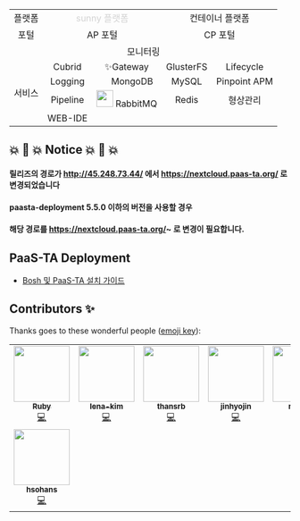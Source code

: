 <table>
  <tr>
    <td align=center>
      플랫폼
    </td>
    <td colspan=2 align=center>
      <div style="color:#d3d3d3">sunny 플랫폼</div>
    </td>
    <td colspan=2 align=center>
      컨테이너 플랫폼
    </td>
  </tr>
  <tr>
    <td align=center>
      포털
    </td>
    <td colspan=2 align=center>
      AP 포털
    </td>
    <td colspan=2 align=center>
      CP 포털
    </td>
  </tr>
  <tr>
    <td colspan=5 align=center>
      모니터링
    </td>
  </tr>
  <tr>
    <td rowspan=4>
      서비스
    </td>
    <td align=center>
      Cubrid
    </td>
    <td align=center>
      ✨Gateway
    </td>
    <td align=center>
      GlusterFS
    </td>
    <td align=center>
      Lifecycle
    </td>
  </tr>
  <tr>
    <td align=center>
      Logging
    </td>
    <td align=center>
      <img src="https://github.com/okpc579/aaaaaaaaa/blob/master/favicon.png?raw=true" width="15"> MongoDB
    </td>
    <td align=center>
      MySQL
    </td>
    <td align=center>
      Pinpoint APM
    </td>
  </tr>
  <tr>
    <td align=center>
      Pipeline
    </td>
    <td align=center>
      <img src="https://paas-ta.kr/resources/img/favicon.ico" width="30"> RabbitMQ
    </td>
    <td align=center>
      Redis
    </td>
    <td align=center>
      형상관리
    </td>
  </tr>
  <tr>
    <td align=center>
      WEB-IDE
    </td>
    <td>
    </td>
    <td>
    </td>
    <td>
    </td>
  </tr>
</table>


## 💥 🚨 💥 Notice 💥 🚨 💥
#### 릴리즈의 경로가 http://45.248.73.44/ 에서 https://nextcloud.paas-ta.org/ 로 변경되었습니다  
#### paasta-deployment 5.5.0 이하의 버전을 사용할 경우 <br>
#### 해당 경로를 https://nextcloud.paas-ta.org/~ 로 변경이 필요합니다.

## PaaS-TA Deployment

- [Bosh 및 PaaS-TA 설치 가이드](https://github.com/PaaS-TA/Guide/tree/v5.5.2)




## Contributors ✨

Thanks goes to these wonderful people ([emoji key](https://allcontributors.org/docs/en/emoji-key)):
<!-- ALL-CONTRIBUTORS-LIST:START - Do not remove or modify this section -->
<!-- prettier-ignore-start -->
<!-- markdownlint-disable -->
<table>
  <tr>
    <td align="center"><a href="https://github.com/okpc579"><img src="https://avatars.githubusercontent.com/u/55691511?v=4?s=100" width="100px;" alt=""/><br /><sub><b>Ruby</b></sub></a><br /><a href="https://github.com/PaaS-TA/paasta-deployment/commits?author=okpc579" title="Code">💻</a></td>
    <td align="center"><a href="https://github.com/lena-kim"><img src="https://avatars.githubusercontent.com/u/27713031?v=4?s=100" width="100px;" alt=""/><br /><sub><b>lena-kim</b></sub></a><br /><a href="https://github.com/PaaS-TA/paasta-deployment/commits?author=lena-kim" title="Code">💻</a></td>
    <td align="center"><a href="https://github.com/thansrb"><img src="https://avatars.githubusercontent.com/u/31251109?v=4?s=100" width="100px;" alt=""/><br /><sub><b>thansrb</b></sub></a><br /><a href="https://github.com/PaaS-TA/paasta-deployment/commits?author=thansrb" title="Code">💻</a></td>
    <td align="center"><a href="https://github.com/jinhyojin"><img src="https://avatars.githubusercontent.com/u/76993633?v=4?s=100" width="100px;" alt=""/><br /><sub><b>jinhyojin</b></sub></a><br /><a href="https://github.com/PaaS-TA/paasta-deployment/commits?author=jinhyojin" title="Code">💻</a></td>
    <td align="center"><a href="https://github.com/moonii"><img src="https://avatars.githubusercontent.com/u/12425077?v=4?s=100" width="100px;" alt=""/><br /><sub><b>moonii</b></sub></a><br /><a href="https://github.com/PaaS-TA/paasta-deployment/commits?author=moonii" title="Code">💻</a></td>
    <td align="center"><a href="https://github.com/RomulusKim"><img src="https://avatars.githubusercontent.com/u/73581918?v=4?s=100" width="100px;" alt=""/><br /><sub><b>RomulusKim</b></sub></a><br /><a href="https://github.com/PaaS-TA/paasta-deployment/commits?author=RomulusKim" title="Code">💻</a></td>
  </tr>
  <tr>
    <td align="center"><a href="https://github.com/hsohans"><img src="https://avatars.githubusercontent.com/u/51317201?v=4?s=100" width="100px;" alt=""/><br /><sub><b>hsohans</b></sub></a><br /><a href="https://github.com/PaaS-TA/paasta-deployment/commits?author=hsohans" title="Code">💻</a></td>
  </tr>
</table>

<!-- markdownlint-restore -->
<!-- prettier-ignore-end -->

<!-- ALL-CONTRIBUTORS-LIST:END -->

<!-- ALL-CONTRIBUTORS-LIST:START - Do not remove or modify this section -->
<!-- prettier-ignore-start -->
<!-- markdownlint-disable -->

<!-- markdownlint-restore -->
<!-- prettier-ignore-end -->

<!-- ALL-CONTRIBUTORS-LIST:END -->






